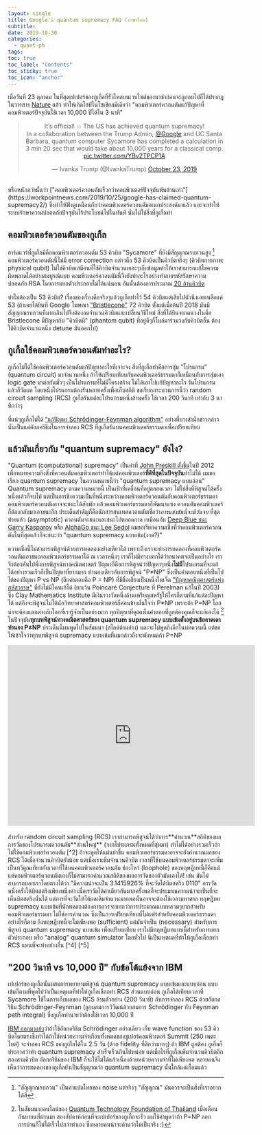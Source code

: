 ```yaml
---
layout: single
title: Google's quantum supremacy FAQ (ภาษาไทย)
subtitle:
date: 2019-10-30
categories:
  - quant-ph
tags:
toc: true
toc_label: "Contents"
toc_sticky: true
toc_icon: "anchor"
---
```


<!-- *เขียน: 30 ต.ค 2019; แก้ไข: 1 พ.ย 2019*-->

เมื่อวันที่ 23 ตุลาคม ในที่สุดเปเปอร์ของกูเกิ้ลที่รั่วไหลบนเวบไซต์ของนาซ่าก่อนจะถูกลบไปก็ได้ปรากฏในวารสาร
[Nature](https://www.nature.com/articles/s41586-019-1666-5) แล้ว ทำให้เกิดไฮป์ในโซเชียลมีเดียว่า "คอมพิวเตอร์ควอนตัมแก้ปัญหาที่คอมพิวเตอร์ปัจจุบันใช้เวลา 10,000 ปีได้ใน 3 นาที"

<center>
<blockquote class="twitter-tweet"><p lang="en" dir="ltr">It’s official! 💥 The US has achieved quantum supremacy! <br>In a collaboration between the Trump Admin, <a href="https://twitter.com/Google?ref_src=twsrc%5Etfw">@Google</a> and UC Santa Barbara, quantum computer Sycamore has completed a calculation in 3 min 20 sec that would take about 10,000 years for a classical comp. <a href="https://t.co/YBv2TPCP1A">pic.twitter.com/YBv2TPCP1A</a></p>&mdash; Ivanka Trump (@IvankaTrump) <a href="https://twitter.com/IvankaTrump/status/1186987509609385988?ref_src=twsrc%5Etfw">October 23, 2019</a></blockquote> <script async src="https://platform.twitter.com/widgets.js" charset="utf-8"></script>
</center>

<br>
หรือหนักกว่านั้นว่า ["คอมพิวเตอร์ควอนตัมเร็วกว่าคอมพิวเตอร์ปัจจุบันพันล้านเท่า"](https://workpointnews.com/2019/10/25/google-has-claimed-quantum-supremacy2/) ซึ่งทำให้ฟังดูเหมือนกับว่าคอมพิวเตอร์ควอนตัมอเนกประสงค์มาแล้ว และจะทำให้ระบบรักษาความปลอดภัยปัจจุบันไร้ประโยชน์ไปในทันที นั่นไม่ใช่สิ่งที่กูเกิ้ลทำ

## คอมพิวเตอร์ควอนตัมของกูเกิ้ล

ฮาร์ดแวร์ที่กูเกิ้ลมีคือคอมพิวเตอร์ควอนตัม 53 คิวบิต "Sycamore" ที่ยังมีสัญญาณรบกวนสูง [^1] คอมพิวเตอร์ควอนตัมนี้ไม่มี error correction กล่าวคือ 53 คิวบิตเป็นคิวบิตจริงๆ (คิวบิตกายภาพ: physical qubit) ไม่ใช่คิวบิตเสมือนที่ใช้คิวบิตจำนวนเยอะๆเก็บข้อมูลทำให้เราสามารถแก้ไขความผิดพลาดได้อย่างสมบูรณ์แบบ คอมพิวเตอร์ควอนตัมนี่จึงยังทำอะไรอย่างทำลายรหัสรักษาความปลอดภัย RSA โดยการแยกตัวประกอบไม่ได้แน่นอน อันนั้นต้องการประมาณ [20 ล้านคิวบิต](https://arxiv.org/abs/1905.09749)

ทำไมต้องเป็น 53 คิวบิต? เรื่องของเรื่องคือจริงๆแล้วกูเกิ้ลทำไว้ 54 คิวบิตแต่เสียไปตัวนึงเลยเหลือแค่ 53 (ถ้าเคยได้ยินที่ Google โฆษณา ["Bristlecone"](https://ai.googleblog.com/2018/03/a-preview-of-bristlecone-googles-new.html)  72 คิวบิต  ตั้งแต่เมื่อต้นปี 2018 มันมีสัญญาณรบกวนที่มากเกินไปจึงต้องลดจำนวนคิวบิตและเปลี่ยนวิธีใหม่ สิ่งที่ได้ยินจากคนวงในคือ Bristlecone มีปัญหากับ "คิวบิตผี" (phantom qubit) ที่อยู่ดีๆก็โผล่มาร่วมวงกับคิวบิตอื่น ต้องใช้คิวบิตจำนวนหนึ่ง detune มันออกไป)

## กูเกิ้ลใช้คอมพิวเตอร์ควอนตัมทำอะไร?

กูเกิ้ลไม่ได้ใช้คอมพิวเตอร์ควอนตัมแก้ปัญหาอะไรที่เจาะจง สิ่งที่กูเกิ้ลทำคือการสุ่ม "โปรแกรม" (quantum circuit) มาจำนวนหนึ่ง  ถ้าให้เปรียบเทียบกับคอมพิวเตอร์ธรรมดาก็เหมือนกับการสุ่มเอา logic gate มาต่อกันมั่วๆ เป็นโปรแกรมที่ไม่มีโครงสร้าง ไม่ได้เอาไปแก้ปัญหาอะไร รันโปรแกรมแล้วก็วัดผล โดยหนึ่งโปรแกรมต้องรันหลายครั้งเพื่อเก็บสถิติ ขอเรียกกระบวนการนี้ว่า random circuit sampling (RCS)  กูเกิ้ลรันแต่ละโปรแกรมหนึ่งล้านครั้ง ใช้เวลา 200 วินาที เท่ากับ 3 นาทีกว่าๆ

ที่แน่ๆกูเกิ้ลไม่ได้ ["แก้ปัญหา Schrödinger-Feynman algorithm"](https://workpointnews.com/2019/10/25/google-has-claimed-quantum-supremacy2/) อย่างที่บางสำนักข่าวกล่าว นั่นเป็นแค่อัลกอริธึมในการจำลอง RCS ที่กูเกิ้ลรันบนคอมพิวเตอร์ธรรมดาเพื่อเปรียบเทียบ

## แล้วมันเกี่ยวกับ "quantum supremacy" ยังไง?

"Quantum (computational) supremacy" เป็นคำที่ [John Preskill ตั้งขึ้น](https://www.quantamagazine.org/john-preskill-explains-quantum-supremacy-20191002/)ในปี 2012 เพื่อหมายความถึงสิ่งที่ควอนตัมคอมพิวเตอร์ทำได้แต่คอมพิวเตอร์**ที่ดีที่สุดในปัจจุบัน**ทำไม่ได้ ผมขอเรียก quantum supremacy ในความหมายนี้ว่า "quantum supremacy แบบอ่อน" Quantum supremacy ตามความหมายนี้ เป็นเป้าที่เคลื่อนที่อยู่ตลอดเวลา ไม่ใช่สิ่งที่พิสูจน์ได้ครั้งหนึ่งแล้วก็จบไป แต่เป็นการชิงความเป็นที่หนึ่งระหว่างคอมพิวเตอร์ควอนตัมกับคอมพิวเตอร์ธรรมดา คอมพิวเตอร์ควอนตัมอาจจะชนะได้สักพัก แล้วคอมพิวเตอร์ธรรมดาก็พัฒนาแซง ควอนตัมคอมพิวเตอร์ก็ต้องกลับมาเอาชนะอีก
ประเด็นสำคัญก็คือนักสารสนเทศควอนตัมเชื่อว่า*การแข่งขันนี้จะมีวันจบ* ที่สุดท้ายแล้ว (asymptotic) ควอนตัมจะชนะและชนะไปตลอดกาล เหมือนกับ [Deep Blue ชนะ Garry Kasparov](https://en.wikipedia.org/wiki/Deep_Blue_versus_Garry_Kasparov) หรือ [AlphaGo ชนะ Lee Sedol](https://en.wikipedia.org/wiki/AlphaGo_versus_Lee_Sedol) ผมขอเรียกความเชื่อที่ว่าคอมพิวเตอร์ควอนตัมในที่สุดแล้วก็จะชนะว่า "quantum supremacy แบบเข้ม(งวด?)"

ความเชื่อนี้ไม่สามารถพิสูจน์ด้วยการทดลองอย่างเดียวได้ เพราะถึงเราจะทำการทดลองที่คอมพิวเตอร์ควอนตัมเอาชนะคอมพิวเตอร์ธรรมดาได้ ณ เวลาหนึ่งๆ เราก็ไม่มีทางบอกได้ว่าอนาคตจะเป็นอย่างไร เราจึงต้องหันไปพึ่งการพิสูจน์ทางคณิตศาสตร์
ปัญหาก็คือการพิสูจน์ว่าปัญหาๆหนึ่ง**ไม่มี**โปรแกรมที่จะแก้ได้อย่างรวดเร็วก็เป็นปัญหาที่ยากมาก ทำนองเดียวกับการพิสูจน์ "P≠NP" ซึ่งเป็นคำตอบหนึ่งที่เป็นไปได้ของปัญหา P vs NP (อีกคำตอบคือ P = NP) ที่มีชื่อเสียงเป็นหนึ่งในเจ็ด ["ปัญหาคณิตศาสตร์แห่งสหัสวรรษ"](https://www.claymath.org/millennium-problems) ที่ยังไม่มีใครแก้ได้ (ยกเว้น Poincaré Conjecture ที่ Perelman แก้ในปี 2003) ซึ่ง Clay Mathematics Institute มีเงินรางวัลหนึ่งล้านเหรียญสหรัฐให้ใครก็ตามที่แก้แต่ละปัญหาได้ แต่ถึงจะพิสูจน์ไม่ได้นักวิทยาศาสตร์คอมพิวเตอร์ก็ค่อนข้างมั่นใจว่า P≠NP เพราะถ้า P=NP โลกน่าจะต้องแตกต่างกับโลกที่เรารู้จักเป็นอย่างมาก ทุกปัญหาที่คุณเห็นคำตอบที่ถูกต้องคุณก็จะแก้เองได้ [^3] ในปัจจุบัน**ทุกบทพิสูจน์ทางคณิตศาสตร์ของ quantum supremacy แบบเข้มตั้งอยู่บนข้อคาดเดาทำนอง P≠NP** ประเด็นนี้ผมพูดไปในสัมมนา (สไลด์ด้านล่าง) และจะไม่พูดถึงอีกในบทความนี้  แต่ขอให้เข้าใจว่าทุกบทพิสูจน์ supremacy แบบเข้มที่ผมกล่าวถึงจะพังหมดถ้า P=NP

<center>
<iframe width="576" height="420" src="https://slides.com/ninnat/deck-8/embed" frameborder="0" allowfullscreen>></iframe>
</center>

<br>
สำหรับ random circuit sampling (RCS) เราสามารถพิสูจน์ได้ว่าการ**คำนวณ**สถิติของผลการวัดของโปรแกรมควอนตัม**ส่วนใหญ่** (จากโปรแกรมทั้งหมดที่สุ่มมา) ทำไม่ได้อย่างรวดเร็วถ้าไม่ใช้คอมพิวเตอร์ควอนตัม [^2] ถ้าจะพูดให้แม่นยำขึ้น คอมพิวเตอร์ธรรมดาอาจจะยังคำนวณผลของ RCS ได้เมื่อจำนวนคิวบิตยังน้อย แต่เมื่อเราเพิ่มจำนวนคิวบิต เวลาที่ใช้บนคอมพิวเตอร์ธรรมดาจะเพิ่มเป็นทวีคูณเทียบกับเวลาที่ใช้บนคอมพิวเตอร์ควอนตัม
ช่องโหว่ (loophole) ของทฤษฎีบทนี้ก็คือแม้แต่คอมพิวเตอร์ควอนตัมเองก็ไม่สามารถคำนวณสถิติของผลการวัดของตัวมันเองได้! เช่น มันไม่สามารถบอกเราโดยตรงได้ว่า "มีความน่าจะเป็น 3.1415926% ที่จะวัดได้บิตสตริง 0110" การวัดหนึ่งครั้งให้บิตสตริงเพียงหนึ่งค่า เมื่อเราวัดได้ค่าเดียวกันมากครั้งพอก็จะประมาณความน่าจะเป็นที่จะเห็นบิตสตริงนั้นได้ แต่การที่จะวัดให้ได้ผลเดิมจำนวนมากพอนั้นอาจจะต้องใช้เวลามหาศาล ทฤษฎีบท supremacy แบบเข้มที่นักทดลองต้องการควรจะบอกว่าการประมาณแบบหลวมๆยากสำหรับคอมพิวเตอร์ธรรมดา ไม่ใช่การคำนวณ ซึ่งเป็นการเปรียบเทียบที่ไม่แฟร์สำหรับคอมพิวเตอร์ธรรมดา
อย่างไรก็ตาม ถึงทฤษฎีบทนี้จะไม่เพียงพอ (sufficient) แต่มันจำเป็น (necessary) สำหรับการพิสูจน์ quantum supremacy แบบเข้ม เพื่อเปรียบเทียบ เราไม่มีทฤษฎีบทแบบนี้สำหรับการแยกตัวประกอบ หรือ "analog" quantum simulator โดยทั่วไป นี่เป็นเหตผลที่ทำให้กูเกิ้ลเลือกทำ RCS แทนที่จะทำอย่างอื่น [^4] [^5]

<!--[สำหรับนักควอนตัม คำถามหนึ่งที่สำคัญก็คือ: ถึงเราจะพิสูจน์ได้ว่าการประมาณสถิติจาก RCS ใน [L1-norm](https://medium.com/@montjoile/l0-norm-l1-norm-l2-norm-l-infinity-norm-7a7d18a4f40c) ก็ทำได้ยากบนคอมพิวเตอร์ธรรมดา  การทดลองนี้ของกูเกิ้ลจะพิสูจน์ quantum supremacy แบบเข้มหรือไม่? คำตอบอาจจะเป็น"ไม่""เพราะ fidelity ของการทดลองที่ยังน้อยเกินไป (0.2%) [^4]]-->

## "200 วินาที vs 10,000 ปี" กับข้อโต้แย้งจาก IBM

เปเปอร์ของกูเกิ้ลนั้นผสมการพยายามพิสูจน์ quantum supremacy แบบเข้มและแบบอ่อน แบบเข้มก็ตามที่พูดไปว่าเป็นเหตุผลที่ทำให้กูเกิ้ลเลือกทำ RCS ส่วนแบบอ่อน กูเกิ้ลได้เทียบเวลาที่ Sycamore ใช้ในการเก็บผลของ RCS ล้านตัวอย่าง (200 วินาที) กับการจำลอง RCS ด้วยอัลกอริธึม Schrödinger-Feynman (ลูกผสมการวิวัฒน์ด้วยสมการ Schrödinger กับ Feynman path integral) ซึ่งกูเกิ้ลทำนายว่าต้องใช้เวลา 10,000 ปี

[IBM ออกมาแย้ง](https://www.ibm.com/blogs/research/2019/10/on-quantum-supremacy/)ว่าถ้าใช้อัลกอริธึม Schrödinger อย่างเดียว เก็บ wave function ของ 53 คิวบิตโดยตรงซึ่งทำได้ถ้าใช้หน่วยความจำเกือบทั้งหมดของซูเปอร์คอมพิวเตอร์ Summit (250 เพตะไบต์) จะจำลอง RCS ของกูเกิ้ลได้ใน 2.5 วัน (ด้วย fidelity ที่ดีกว่ามากๆ) ถ้า IBM ถูกต้อง กูเกิ้ลก็ประกาศว่าทำ quantum supremacy สำเร็จเร็วเกินไปหน่อย แต่เมื่อไรที่กูเกิ้ลเพิ่มจำนวนคิวบิตอีกสองสามคิวบิต อัลกอริธึมของ IBM ก็จะใช้ไม่ได้แล้วเนื่องด้วยหน่วยความจำที่ไม่เพียงพอ หลายคนจึงเห็นว่าการทดลองของกูเกิ้ลยังเป็นสัญญาณว่า quantum supremacy นั้นใกล้แค่เอื้อมแล้ว

<!--**ความสำเร็จของกูเกิ้ลครั้งนี้ถือเป็นจุดเปลี่ยนสำคัญของการคำนวณเชิงควอนตัมไหม?**

ความสำเร็จนี้ของกูเกิ้ลมีคุณค่าหลายด้าน หนึ่ง ด้านวิศวกรรม ผมไม่ใช่นักทดลองแต่เชื่อว่าสิ่งที่กูเกิ้ลทำไม่ง่ายเลยและเป็นความสำเร็จทางวิศวกรรมชั้นเยี่ยม สอง ด้านประชาสัมพันธ์ อย่างที่ผมบอกกับคนหลายคน ไม่ว่ากูเกิ้ลจะทำ quantum supremacy สำเร็จหรือไม่ ด้วยมาตรวัดใดของ supremacy ก็ตาม กูเกิ้ลก็ได้ "supreme status" (หน้า) ไปเรียบร้อยแล้ว
สาม ด้านวิทยาศาสตร์ การทดลองนี้เป็นย่างก้าวแรกสู่เขตแดน quantum supremacy ที่จะทำให้เรามั่นใจขึ้นเรื่อยๆว่าพลังของคอมพิวเตอร์ควอนตัมเป็นของจริง-->



[^1]: "สัญญาณรบกวน" เป็นคำแปลไทยของ noise แต่จริงๆ "สัญญาณ" มันควรจะเป็นสิ่งที่เราอยากได้สิ

[^2]: Bouland, Fefferman, Nirkhe,  Vazirani, [*On the complexity and verification of quantum random circuit sampling*](https://www.nature.com/articles/s41567-018-0318-2), Nature Physics (2019)

[^3]: ในสัมมนาออนไลน์ของ [Quantum Technology Foundation of Thailand](https://qtft.org/) เมื่อเดือนกันยายนที่ผ่านมา สองสัปดาห์ก่อนที่จะเปเปอร์ของกูเกี้ลจะรั่ว ผมใช้คำพูดว่าถ้า P=NP ลอกการบ้านก็ไม่ได้เร็วไปกว่าทำเอง ซึ่งหลายคนน่าจะค้านว่าไม่เป็นจริง :)

[^4]: การทดลอง supremacy อื่นๆก็มี เช่น "Boson sampling" ด้วยโฟตอน แต่เรายังทำการทดลองกับโฟตอนได้[จำนวนไม่มากพอ](https://arxiv.org/abs/1910.09930)ที่จะพิสูจน์ supremacy ได้

[^5]: Harrow and Montanaro, [*Quantum computational supremacy*](https://www.nature.com/articles/nature23458), Nature (2017) รีวิวว่าปัญหา/แพลตฟอร์มไหนมีทฤษฎี quantum supremacy รองรับบ้าง อาจจะเก่าไปนิดเพราะตอนนี้มี[พิสูจน์สำหรับ 2D quantum simulator](https://arxiv.org/abs/1908.08069) แล้ว

<!-- [^4]: [คอมเมนต์ของ Tomoyuki Morimae](https://www.scottaaronson.com/blog/?p=4372#comment-1822683) ในบล็อกของ Scott Aaronson-->
